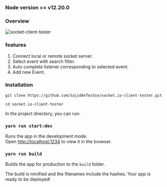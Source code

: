 ### Node version >= v12.20.0

### Overview

![socket-client-tester](https://user-images.githubusercontent.com/59027889/124382196-ec98f200-dce5-11eb-8e02-26055c850913.png)

### features

1. Connect local or remote socket server.
2. Select event with search filter.
3. Auto complete listener corresponding to selected event.
4. Add new Event.

### Installation

```
git clone https://github.com/SajidAnTechie/socket.io-client-tester.git

cd socket.io-client-tester
```

In the project directory, you can run:

### `yarn run start:dev`

Runs the app in the development mode.\
Open [http://localhost:1234](http://localhost:1234) to view it in the browser.

### `yarn run build`

Builds the app for production to the `build` folder.

The build is minified and the filenames include the hashes.
Your app is ready to be deployed!
